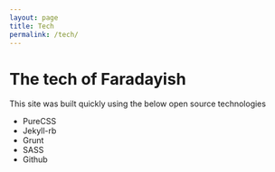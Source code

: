 ```yaml
---
layout: page
title: Tech
permalink: /tech/
---
```


<h1 class="content-subhead">The tech of Faradayish</h1>

This site was built quickly using the below open source technologies

* PureCSS
* Jekyll-rb
* Grunt
* SASS
* Github